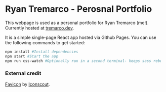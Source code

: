 # Ryan Tremarco - Perosnal Portfolio

This webpage is used as a personal portfolio for Ryan Tremarco (me!). Currently hosted at [tremarco.dev](tremarco.dev).

It is a simple single-page React app hosted via Github Pages. You can use the following commands to get started:

```bash
npm install #Install dependencies
npm start #Start the app
npm run css-watch #Optionally run in a second terminal- keeps sass rebuilding as well
```

### External credit

[Favicon](https://iconscout.com/icons/code) by [Iconscout](https://iconscout.com).
